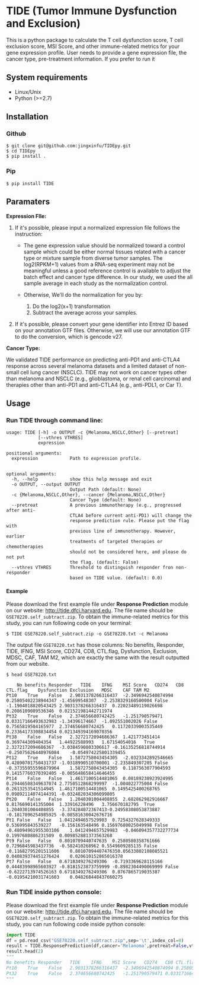 # TIDE (Tumor Immune Dysfunction and Exclusion)

This is a python package to calculate the T cell dysfunction score, T cell exclusion score, MSI Score, and other immune-related metrics for your gene expression profile. User needs to provide a gene expression file,  the cancer type, pre-treatment information. If you prefer to run it

## System requirements

- Linux/Unix
- Python (>=2.7)

## Installation

### Github

```sehll
$ git clone git@github.com:jingxinfu/TIDEpy.git
$ cd TIDEpy
$ pip install .
```

### Pip

```
$ pip install TIDE
```

## Paramaters 

**Expression FIle:**

1. If it's possible, please input a normalized expression file follows the instruction:

   - The gene expression value should be normalized toward a control sample which could be either normal tissues related with a cancer type or mixture sample from diverse tumor samples. The log2(RPKM+1) values from a RNA-seq experiment may not be meaningful unless a good reference control is available to adjust the batch effect and cancer type difference. In our study, we used the all sample average in each study as the normalization control.
     
   - Otherwise, We'll do the normalization for you by:
         
        1. Do the log2(x+1) transformation
        2. Subtract the average across your samples.

2. If it's possible, please convert your gene identifier into Entrez ID based on your annotation GTF files. 
      Otherwise, we will use our annotation GTF to do the conversion, which is gencode v27.

**Cancer Type:**

 We validated TIDE performance on predicting anti-PD1 and anti-CTLA4 response across several melanoma datasets and a limited dataset  of non-small cell lung cancer (NSCLC). TIDE may not work on cancer types other than melanoma and NSCLC (e.g., glioblastoma, or renal cell carcinoma) and therapies other than anti-PD1 and anti-CTLA4 (e.g., anti-PDL1, or Car T). 

## Usage

### Run TIDE through command line:

```
usage: TIDE [-h] -o OUTPUT -c {Melanoma,NSCLC,Other} [--pretreat]
            [--vthres VTHRES]
            expression

positional arguments:
  expression            Path to expression profile.
  											

optional arguments:
  -h, --help            show this help message and exit
  -o OUTPUT, --output OUTPUT
                        Output Path (default: None)
  -c {Melanoma,NSCLC,Other}, --cancer {Melanoma,NSCLC,Other}
                        Cancer Type (default: None)
  --pretreat            A previous immunotherapy (e.g., progressed after anti-
                        CTLA4 before current anti-PD1) will change the
                        response prediction rule. Please put the flag with
                        previous line of immunotherapy. However, earlier
                        treatments of targeted therapies or chemotherapies
                        should not be considered here, and please do not put
                        the flag. (default: False)
  --vthres VTHRES       Threshold to distinguish responder fron non-responder
                        based on TIDE value. (default: 0.0)
```

#### Example

Please download the first example file under **Response Prediction** module on our website: http://tide.dfci.harvard.edu. The file name should be `GSE78220.self_subtract.zip`. To obtain the immune-related metrics for this study, you can run following code on your terminal:

```shell
$ TIDE GSE78220.self_subtract.zip -o GSE78220.txt -c Melanoma
```

The output file `GSE78220.txt` has those columns: No benefits, Responder, TIDE, IFNG, MSI Score, CD274, CD8, CTL.flag, Dysfunction, Exclusion, MDSC, CAF, TAM M2, which are exactly the same with the result outputted from our website. 

```
$ head GSE78220.txt

	No benefits	Responder	TIDE	IFNG	MSI Score	CD274	CD8	CTL.flag	Dysfunction	Exclusion	MDSC	CAF	TAM M2
Pt10	True	False	2.9031378266316437	-2.3496942540874994	0.25805402238944347	-1.45699548307	-2.2538329160500004	False	-1.1904018820543425	2.9031378266316437	0.22023489119026698	0.2086109089536346	0.021521981442711974
Pt32	True	False	2.374656680742425	-1.251790579471	0.03317166493632983	-1.34396174667	-1.092551002026	False	0.7565819504165977	2.374656680742425	0.11720339003535449	0.23364173308834454	0.021349394169070356
Pt38	False	False	2.3272172094686367	1.421773451414	0.369744309404354	1.44922588993	1.67154054016	True	2.3272172094686367	-3.0384590803306617	-0.16135256818744914	-0.25075626440976084	-0.054974225801339455
Pt12	True	False	1.5872758043454305	-2.0323342892546665	0.42890701750431737	-1.0318990510700001	-2.235849307205	False	-0.37355955596879964	1.5872758043454305	0.1187563077904593	0.14157760370392405	-0.005648658414646455
Pt14	False	False	1.4617100514481065	0.08189238923924995	0.29446508349637074	2.7750512868299997	-1.004022775004	False	0.2613253541514945	1.4617100514481065	0.1495425400268765	0.09892114074144391	-0.032482034306099805
Pt20	False	False	1.2040301004408855	2.682862982916667	0.8176690141355004	1.33916228496	3.756670182795	True	1.2040301004408855	-3.374284072367413-0.24958308053873887	-0.1817896254985925	-0.08581630042676716
Pt1	False	False	1.0412494657529983	0.7254327628349333	0.536995843539227	-0.156163548496	0.15697680025049998	False	-0.48094961955303106	1.0412494657529983	-0.046094357732277734	0.1997680886231509	0.009852881373563268
Pt9	False	False	0.8010709440747635	0.2580580358761666	0.7296845983437736	-0.582410268962	0.5549609285135	False	-0.11682795201511606	0.80107094407476350.05633802108085521	0.040839374451276424	0.020610152865016378
Pt7	False	False	0.6718349276249306	-0.7193369628115166	0.44483998965603927	-0.8181523873759999	-0.8982304490069999	False	-0.6222713974526163	0.6718349276249306	0.0767865719035387	-0.01954210031741603	0.048268448437660275
```

### Run TIDE inside python console:

Please download the first example file under **Response Prediction** module on our website: http://tide.dfci.harvard.edu. The file name should be `GSE78220.self_subtract.zip`. To obtain the immune-related metrics for this study, you can run following code inside python console:

```python
import TIDE
df = pd.read_csv("GSE78220.self_subtract.zip",sep='\t',index_col=0)
result = TIDE.ResponsePrediction(df,cancer='Melanoma',pretreat=False,vthres=0.)
result.head(2)
"""
No benefits	Responder	TIDE	IFNG	MSI Score	CD274	CD8	CTL.flag	Dysfunction	Exclusion	MDSC	CAF	TAM M2
Pt10	True	False	2.9031378266316437	-2.3496942540874994	0.25805402238944347	-1.45699548307	-2.2538329160500004	False	-1.1904018820543425	2.9031378266316437	0.22023489119026698	0.2086109089536346	0.021521981442711974
Pt32	True	False	2.374656680742425	-1.251790579471	0.03317166493632983	-1.34396174667	-1.092551002026	False	0.7565819504165977	2.374656680742425	0.11720339003535449	0.23364173308834454	0.021349394169070356
"""
```





